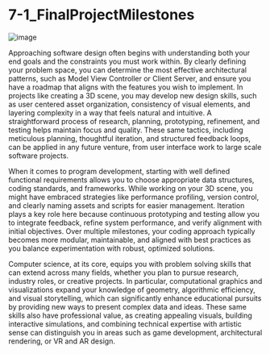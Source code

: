 # 7-1_FinalProjectMilestones
![image](https://github.com/user-attachments/assets/fbec07b2-506b-4e86-8773-0b70b5841ccc)

Approaching software design often begins with understanding both your end goals and the constraints you must work within. By clearly defining your problem space, you can determine the most effective architectural patterns, such as Model View Controller or Client Server, and ensure you have a roadmap that aligns with the features you wish to implement. In projects like creating a 3D scene, you may develop new design skills, such as user centered asset organization, consistency of visual elements, and layering complexity in a way that feels natural and intuitive. A straightforward process of research, planning, prototyping, refinement, and testing helps maintain focus and quality. These same tactics, including meticulous planning, thoughtful iteration, and structured feedback loops, can be applied in any future venture, from user interface work to large scale software projects.

When it comes to program development, starting with well defined functional requirements allows you to choose appropriate data structures, coding standards, and frameworks. While working on your 3D scene, you might have embraced strategies like performance profiling, version control, and clearly naming assets and scripts for easier management. Iteration plays a key role here because continuous prototyping and testing allow you to integrate feedback, refine system performance, and verify alignment with initial objectives. Over multiple milestones, your coding approach typically becomes more modular, maintainable, and aligned with best practices as you balance experimentation with robust, optimized solutions.

Computer science, at its core, equips you with problem solving skills that can extend across many fields, whether you plan to pursue research, industry roles, or creative projects. In particular, computational graphics and visualizations expand your knowledge of geometry, algorithmic efficiency, and visual storytelling, which can significantly enhance educational pursuits by providing new ways to present complex data and ideas. These same skills also have professional value, as creating appealing visuals, building interactive simulations, and combining technical expertise with artistic sense can distinguish you in areas such as game development, architectural rendering, or VR and AR design.
